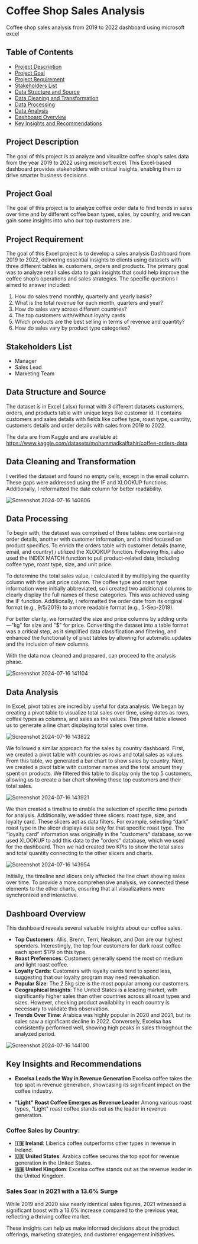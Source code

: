 # Coffee Shop Sales Analysis
Coffee shop sales analysis from 2019 to 2022 dashboard using microsoft excel


## Table of Contents
- [Project Description](#project-description)
- [Project Goal](#project-goal)
- [Project Requirement](#project-requirement)
- [Stakeholders List](#stakeholders-list)
- [Data Structure and Source](#data-structure-and-source)
- [Data Cleaning and Transformation](#data-cleaning-and-transformation)
- [Data Processing](#data-processing)
- [Data Analysis](#data-analysis)
- [Dashboard Overview](#dashboard-overview)
- [Key Insights and Recommendations](#key-insights-and-recommendations)


## Project Description
The goal of this project is to analyze and visualize coffee shop's sales data from the year 2019 to 2022 using microsoft excel. This Excel-based dashboard provides stakeholders with critical insights, enabling them to drive smarter business decisions.


## Project Goal
The goal of this project is to analyze coffee order data to find trends in sales over time and by different coffee bean types, sales, by country, and we can gain some insights into who our top customers are.


## Project Requirement
The goal of this Excel project is to develop a sales analysis Dashboard from 2019 to 2022, delivering essential insights to clients using datasets with three different tables ie. customers, orders and products. The primary goal was to analyze retail sales data to gain insights that could help improve the coffee shop’s operations and sales strategies. The specific questions I aimed to answer included:

1. How do sales trend monthly, quarterly and yearly basis?
2. What is the total revenue for each month, quarters and year?
3. How do sales vary across different countries?
4. The top customers with/without loyalty cards
5. Which products are the best selling in terms of revenue and quantity?
6. How do sales vary by product type categories?


## Stakeholders List
- Manager
- Sales Lead
- Marketing Team


## Data Structure and Source
The dataset is in Excel (.xlsx) format with 3 different datasets customers, orders, and products table with unique keys like customer id. It contains customers and sales details with fields like coffee type, roast type, quantity, customers details and order details with sales from 2019 to 2022.

The data are from Kaggle and are available at: https://www.kaggle.com/datasets/mohammadkaiftahir/coffee-orders-data


## Data Cleaning and Transformation
I verified the dataset and found no empty cells, except in the email column. These gaps were addressed using the IF and XLOOKUP functions. Additionally, I reformatted the date column for better readability.


![Screenshot 2024-07-16 140806](https://github.com/user-attachments/assets/2e20ed90-afdd-4191-ae06-d37f4d91e2f6)



## Data Processing
To begin with, the dataset was comprised of three tables: one containing order details, another with customer information, and a third focused on product specifics. To enrich the orders table with customer details (name, email, and country),i utilized the XLOOKUP function. Following this, i also used the INDEX MATCH function to pull product-related data, including coffee type, roast type, size, and unit price.

To determine the total sales value, i calculated it by multiplying the quantity column with the unit price column. The coffee type and roast type information were initially abbreviated, so i created two additional columns to clearly display the full names of these categories. This was achieved using the IF function. Additionally, i reformatted the order date from its original format (e.g., 9/5/2019) to a more readable format (e.g., 5-Sep-2019).

For better clarity, we formatted the size and price columns by adding units—"kg" for size and "$" for price. Converting the dataset into a table format was a critical step, as it simplified data classification and filtering, and enhanced the functionality of pivot tables by allowing for automatic updates and the inclusion of new columns.

With the data now cleaned and prepared, can proceed to the analysis phase.


![Screenshot 2024-07-16 141104](https://github.com/user-attachments/assets/71b841a8-148d-4ac0-9a66-009e9893b244)



## Data Analysis

In Excel, pivot tables are incredibly useful for data analysis. We began by creating a pivot table to visualize total sales over time, using dates as rows, coffee types as columns, and sales as the values. This pivot table allowed us to generate a line chart displaying total sales over time. 

![Screenshot 2024-07-16 143822](https://github.com/user-attachments/assets/f30c7595-9216-4480-842b-a34e3834181c)

We followed a similar approach for the sales by country dashboard. First, we created a pivot table with countries as rows and total sales as values. From this table, we generated a bar chart to show sales by country. Next, we created a pivot table with customer names and the total amount they spent on products. We filtered this table to display only the top 5 customers, allowing us to create a bar chart showing these top customers and their total sales.

![Screenshot 2024-07-16 143921](https://github.com/user-attachments/assets/c1e74b6c-9a17-48e4-9c3b-2ec4a13575b9)


We then created a timeline to enable the selection of specific time periods for analysis. Additionally, we added three slicers: roast type, size, and loyalty card. These slicers act as data filters. For example, selecting “dark” roast type in the slicer displays data only for that specific roast type. The “loyalty card” information was originally in the "customers" database, so we used XLOOKUP to add this data to the "orders" database, which we used for the dashboard. Then we had created two KPIs to show the total sales and total quantity connecting to the other slicers and charts.

![Screenshot 2024-07-16 143954](https://github.com/user-attachments/assets/368028d2-f196-4618-b421-6f95f1001d89)


Initially, the timeline and slicers only affected the line chart showing sales over time. To provide a more comprehensive analysis, we connected these elements to the other charts, ensuring that all visualizations were synchronized and interactive.


## Dashboard Overview

This dashboard reveals several valuable insights about our coffee sales. 

- **Top Customers**: Allis, Brenn, Terri, Nealson, and Don are our highest spenders. Interestingly, the top four customers for dark roast coffee each spent $179 on this type.
- **Roast Preferences**: Customers generally spend the most on medium and light roast coffee.
- **Loyalty Cards**: Customers with loyalty cards tend to spend less, suggesting that our loyalty program may need reevaluation.
- **Popular Size**: The 2.5kg size is the most popular among our customers.
- **Geographical Insights**: The United States is a leading market, with significantly higher sales than other countries across all roast types and sizes. However, checking product availability in each country is necessary to validate this observation.
- **Trends Over Time**: Arabica was highly popular in 2020 and 2021, but its sales saw a significant decline in 2022. Conversely, Excelsa has consistently performed well, showing high peaks in sales throughout the analyzed period.

![Screenshot 2024-07-16 144100](https://github.com/user-attachments/assets/1507eb27-fe2c-455d-960d-078fcea12d96)


## Key Insights and Recommendations

- **Excelsa Leads the Way in Revenue Generation**
Excelsa coffee takes the top spot in revenue generation, showcasing its significant impact on the coffee industry.

- **"Light" Roast Coffee Emerges as Revenue Leader**
Among various roast types, "Light" roast coffee stands out as the leader in revenue generation.

### Coffee Sales by Country:
- **🇮🇪 Ireland**: Liberica coffee outperforms other types in revenue in Ireland.
- **🇺🇸 United States**: Arabica coffee secures the top spot for revenue generation in the United States.
- **🇬🇧 United Kingdom**: Excelsa coffee stands out as the revenue leader in the United Kingdom.

### Sales Soar in 2021 with a 13.6% Surge
While 2019 and 2020 saw nearly identical sales figures, 2021 witnessed a significant boost with a 13.6% increase compared to the previous year, reflecting a thriving coffee market.

These insights can help us make informed decisions about the product offerings, marketing strategies, and customer engagement initiatives.

